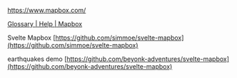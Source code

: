 https://www.mapbox.com/

[Glossary | Help | Mapbox](https://docs.mapbox.com/help/glossary/)

Svelte Mapbox [https://github.com/simmoe/svelte-mapbox](https://github.com/simmoe/svelte-mapbox)  
  
earthquakes demo [https://github.com/beyonk-adventures/svelte-mapbox](https://github.com/beyonk-adventures/svelte-mapbox)

